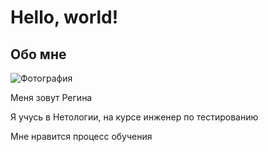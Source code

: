 # Hello, world!

## Обо мне

![Фотография](:\Users\mvideo1\Desktop\image1.png)

Меня зовут Регина

Я учусь в Нетологии, на курсе инженер по тестированию

Мне нравится процесс обучения